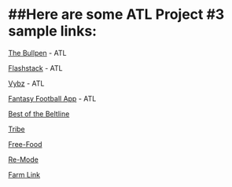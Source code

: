 ##Here are some ATL Project #3 sample links:
=========================

[The Bullpen](https://github.com/mattvaldez/project_3_group) - ATL

[Flashstack](https://github.com/kotojo/Flashstack) - ATL

[Vybz](https://github.com/avantbaker/vybz_app/tree/vybzmaster) - ATL

[Fantasy Football App](https://github.com/ColinRTaylor/Project3_WDI_ATL) - ATL

[Best of the Beltline](https://github.com/svpanchal/Best-of-the-BeltLine)

[Tribe](https://github.com/teresahu/tribe)

[Free-Food](https://github.com/britneydossett/free-food)

[Re-Mode](https://github.com/addisonfunk/remode/)

[Farm Link](https://github.com/Locrawfish/Farm_Connect/)
